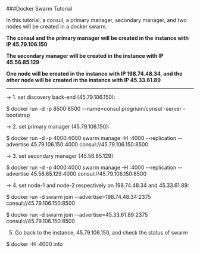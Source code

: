###Docker Swarm Tutorial

In this tutorial, a consul, a primary manager, secondary manager, and two nodes will be created in a docker swarm.

**The consul and the primary manager will be created in the instance with IP 45.79.106.150**

**The secondary manager will be created in the instance with IP 45.56.85.129**

**One node will be created in the instance with IP 198.74.48.34, and the other node will be created in the instance with IP 45.33.61.89**

------

-> 1. set discovery back-end (45.79.106.150):

$ docker run -d -p 8500:8500 --name=consul progrium/consul -server -bootstrap

-> 2. set primary manager (45.79.106.150):

$ docker run -d -p 4000:4000 swarm manage -H :4000 --replication --advertise 45.79.106.150:4000 consul://45.79.106.150:8500

-> 3. set secondary manager (45.56.85.129):

$ docker run -d -p 4000:4000 swarm manage -H :4000 --replication --advertise 45.56.85.129:4000 consul://45.79.106.150:8500

-> 4. set node-1 and node-2 respectively on 198.74.48.34 and 45.33.61.89:

$ docker run -d swarm join --advertise=198.74.48.34:2375 consul://45.79.106.150:8500

$ docker run -d swarm join --advertise=45.33.61.89:2375 consul://45.79.106.150:8500

5. Go back to the instance, 45.79.106.150, and check the status of swarm

$ docker -H :4000 info
